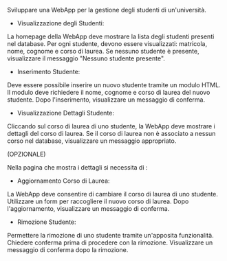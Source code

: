Sviluppare una WebApp per la gestione degli studenti di un'università.

- Visualizzazione degli Studenti:

La homepage della WebApp deve mostrare la lista degli studenti presenti nel database.
Per ogni studente, devono essere visualizzati: matricola, nome, cognome e corso di laurea.
Se nessuno studente è presente, visualizzare il messaggio "Nessuno studente presente".

- Inserimento Studente:

Deve essere possibile inserire un nuovo studente tramite un modulo HTML.
Il modulo deve richiedere il nome, cognome e corso di laurea del nuovo studente.
Dopo l'inserimento, visualizzare un messaggio di conferma.

- Visualizzazione Dettagli Studente:

Cliccando sul corso di laurea di uno studente, la WebApp deve mostrare i dettagli del corso di laurea.
Se il corso di laurea non è associato a nessun corso nel database, visualizzare un messaggio appropriato.

(OPZIONALE)

Nella pagina che mostra i dettagli si necessita di :

- Aggiornamento Corso di Laurea:

La WebApp deve consentire di cambiare il corso di laurea di uno studente.
Utilizzare un form per raccogliere il nuovo corso di laurea.
Dopo l'aggiornamento, visualizzare un messaggio di conferma.

- Rimozione Studente:

Permettere la rimozione di uno studente tramite un'apposita funzionalità.
Chiedere conferma prima di procedere con la rimozione.
Visualizzare un messaggio di conferma dopo la rimozione.